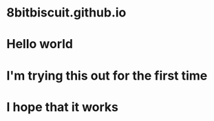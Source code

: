 # 8bitbiscuit.github.io

# Hello world
# I'm trying this out for the first time 
# I hope that it works 
